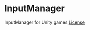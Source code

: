 # InputManager
InputManager for Unity games
[License](https://github.com/NuSaa/InputManager/blob/master/LICENSE.md)
